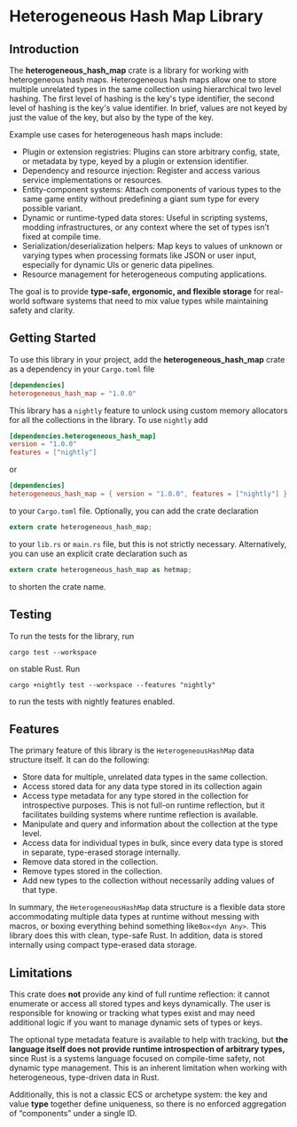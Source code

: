 # Heterogeneous Hash Map Library

## Introduction

The **heterogeneous_hash_map** crate is a library for working with heterogeneous hash maps. 
Heterogeneous hash maps allow one to store multiple unrelated types in the same collection using 
hierarchical two level hashing. The first level of hashing is the key's type identifier, the second 
level of hashing is the key's value identifier. In brief, values are not keyed by just the value of 
the key, but also by the type of the key.

Example use cases for heterogeneous hash maps include:

* Plugin or extension registries: Plugins can store arbitrary config, state, or metadata by type, keyed 
  by a plugin or extension identifier.
* Dependency and resource injection: Register and access various service implementations or resources.
* Entity-component systems: Attach components of various types to the same game entity without predefining 
  a giant sum type for every possible variant.
* Dynamic or runtime-typed data stores: Useful in scripting systems, modding infrastructures, or any 
  context where the set of types isn’t fixed at compile time.
* Serialization/deserialization helpers: Map keys to values of unknown or varying types when processing 
  formats like JSON or user input, especially for dynamic UIs or generic data pipelines.
* Resource management for heterogeneous computing applications.

The goal is to provide **type-safe, ergonomic, and flexible storage** for real-world software systems that 
need to mix value types while maintaining safety and clarity.

## Getting Started

To use this library in your project, add the **heterogeneous_hash_map** crate as a dependency in 
your `Cargo.toml` file

```toml
[dependencies]
heterogeneous_hash_map = "1.0.0"
```

This library has a `nightly` feature to unlock using custom memory allocators for all the 
collections in the library. To use `nightly` add

```toml
[dependencies.heterogeneous_hash_map]
version = "1.0.0"
features = ["nightly"]
```

or

```toml
[dependencies]
heterogeneous_hash_map = { version = "1.0.0", features = ["nightly"] }
```

to your `Cargo.toml` file. Optionally, you can add the crate declaration

```rust
extern crate heterogeneous_hash_map;
```

to your `lib.rs` or `main.rs` file, but this is not strictly necessary.
Alternatively, you can use an explicit crate declaration such as

```rust
extern crate heterogeneous_hash_map as hetmap;
```

to shorten the crate name.

## Testing

To run the tests for the library, run

```text
cargo test --workspace
```

on stable Rust. Run

```text
cargo +nightly test --workspace --features "nightly" 
```

to run the tests with nightly features enabled.

## Features

The primary feature of this library is the `HeterogeneousHashMap` data structure itself. 
It can do the following:

* Store data for multiple, unrelated data types in the same collection.
* Access stored data for any data type stored in its collection again
* Access type metadata for any type stored in the collection for introspective purposes. This is 
  not full-on runtime reflection, but it facilitates building systems where runtime reflection is 
  available. 
* Manipulate and query and information about the collection at the type level.
* Access data for individual types in bulk, since every data type is stored in separate, type-erased 
  storage internally.
* Remove data stored in the collection.
* Remove types stored in the collection.
* Add new types to the collection without necessarily adding values of that type.

In summary, the `HeterogeneousHashMap` data structure is a flexible data store accommodating 
multiple data types at runtime without messing with macros, or boxing everything behind 
something like`Box<dyn Any>`. This library does this with clean, type-safe Rust. In addition, data 
is stored internally using compact type-erased data storage.

## Limitations

This crate does **not** provide any kind of full runtime reflection: it cannot enumerate or access 
all stored types and keys dynamically. The user is responsible for knowing or tracking what types 
exist and may need additional logic if you want to manage dynamic sets of types or keys.

The optional type metadata feature is available to help with tracking, but **the language itself 
does not provide runtime introspection of arbitrary types,** since Rust is a systems language 
focused on compile-time safety, not dynamic type management. This is an inherent limitation when 
working with heterogeneous, type-driven data in Rust.

Additionally, this is not a classic ECS or archetype system: the key and value **type** together 
define uniqueness, so there is no enforced aggregation of “components” under a single ID.